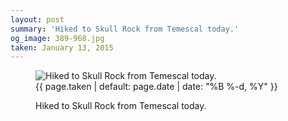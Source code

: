 ```yaml
---
layout: post
summary: 'Hiked to Skull Rock from Temescal today.'
og_image: 389-968.jpg
taken: January 13, 2015
---
```


<figure class="post" data-src="{{ site.assets_url }}/{{ page.og_image }}">
<img alt="Hiked to Skull Rock from Temescal today." sizes="(min-width: 700px) 50vw, calc(100vw - 2rem)" src="{{ site.assets_url }}/389-484.jpg" srcset="{{ site.assets_url }}/389-968.jpg 968w, {{ site.assets_url }}/389-726.jpg 726w, {{ site.assets_url }}/389-484.jpg 484w, {{ site.assets_url }}/389-242.jpg 242w"/>
<figcaption>
<time>{{ page.taken | default: page.date | date: "%B %-d, %Y" }}</time>
<p>Hiked to Skull Rock from Temescal today.</p>
</figcaption>
</figure>
